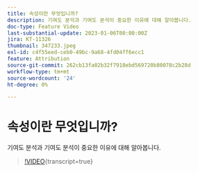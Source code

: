```yaml
---
title: 속성이란 무엇입니까?
description: 기여도 분석과 기여도 분석이 중요한 이유에 대해 알아봅니다.
doc-type: Feature Video
last-substantial-update: 2023-01-06T00:00:00Z
jira: KT-11326
thumbnail: 347233.jpeg
exl-id: c4f55eed-ceb0-49bc-9a68-4fd04ff6ecc1
feature: Attribution
source-git-commit: 262cb13fa02b32f7918ebd569720b80078c2b28d
workflow-type: tm+mt
source-wordcount: '24'
ht-degree: 0%

---
```


# 속성이란 무엇입니까?

기여도 분석과 기여도 분석이 중요한 이유에 대해 알아봅니다.

>[!VIDEO](https://video.tv.adobe.com/v/347233/?learn=on){transcript=true}
